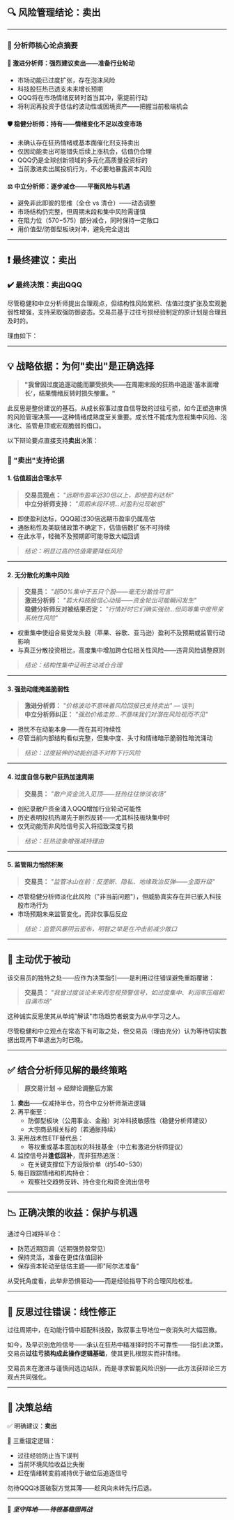 ## 🔍 **风险管理结论：卖出**

---

### 📌 分析师核心论点摘要

#### 🧨 **激进分析师：强烈建议卖出——准备行业轮动**
- 市场动能已过度扩张，存在泡沫风险
- 科技股狂热已透支未来增长预期
- QQQ将在市场情绪反转时首当其冲，需提前行动
- 将利润再投资于低估的波动性或困境资产——把握当前极端机会

#### 🛡️ **稳健分析师：持有——情绪变化不足以改变市场**
- 未确认存在狂热情绪或基本面催化剂支持卖出
- 仅因动能卖出可能错失后续上涨机会，估值仍合理
- QQQ仍是全球创新领域的多元化高质量投资标的
- 当前激进卖出属投机行为，不必要地暴露资本风险

#### ⚖️ **中立分析师：逐步减仓——平衡风险与机遇**
- 避免非此即彼的思维（全仓 vs 清仓）——动态调整
- 市场结构仍完整，但周期末段和集中风险需谨慎
- 在阻力位（$570-$575）部分减仓，同时保持一定敞口
- 用价值型/防御型板块对冲，避免完全退出

---

## ❗ 最终建议：**卖出**

### ✔️ 最终决策：**卖出QQQ**

尽管稳健和中立分析师提出合理观点，但结构性风险累积、估值过度扩张及宏观脆弱性增强，支持采取强防御姿态。交易员基于过往亏损经验制定的原计划是合理且及时的。

理由如下：

---

## 💡 战略依据：为何"卖出"是正确选择

> **"我曾因过度追逐动能而蒙受损失——在周期末段的狂热中追逐‘基本面增长’，结果情绪反转时损失惨重。"**

此反思是整份建议的基石。从成长叙事过度自信导致的过往亏损，如今正塑造审慎的风险管理决策——这种情绪成熟度至关重要。成长性不能成为忽视集中风险、泡沫化、监管悬顶或宏观脆弱的借口。

以下辩论要点直接支持**卖出**决策：

### 🧠 "卖出"支持论据

#### 1. **估值超出合理水平**
> **交易员观点：** *"远期市盈率近30倍以上，即使盈利达标"*  
> **中立分析师支持：** *"周期末段环境...对盈利兑现敏感"*
- 即使盈利达标，QQQ超过30倍远期市盈率仍属高估
- 通胀粘性及美联储政策不确定下，估值倍数扩张不可持续
- 在此水平，轻微不及预期即可能导致大幅回调

> *结论：明显过高的估值需要降低风险*

---

#### 2. **无分散化的集中风险**
> **交易员：** *"超50%集中于五只个股——毫无分散性可言"*  
> **激进分析师：** *"若大科技股信心动摇——资金轮出可能瞬间发生"*  
> **稳健分析师反对被结果否定：** *"行情好时它们确实强劲...但同等集中度带来系统性风险"*
- 权重集中使组合易受龙头股（苹果、谷歌、亚马逊）盈利不及预期或监管行动影响
- 与真正分散投资相比，高度集中增加跨仓位相关性风险——违背风险调整原则

> *结论：结构性集中证明主动减仓合理*

---

#### 3. **强劲动能掩盖脆弱性**
> **激进分析师：** *"价格波动不意味着风险回报已支持卖出"* — 误判  
> **中立分析师纠正：** *"强劲价格走势...不意味我们对潜在风险视而不见"*
- 担忧不在动能本身——而在其可持续性
- 尽管当前内部结构看似完整，但集中度、头寸和情绪暗示脆弱性暗流涌动

> *结论：过度延伸的动能创造不对称下行风险*

---

#### 4. **过度自信与散户狂热加速周期**
> **交易员：** *"散户资金流入见顶——狂热往往惨淡收场"*
- 创纪录散户资金涌入QQQ增加行业轮动可能性
- 历史表明投机热潮先于剧烈反转——尤其科技板块集中时
- 仅凭动能而非风险信号买入将招致深度亏损

> *结论：狂热迹象增强减持理由*

---

#### 5. **监管阻力悄然积聚**
> **交易员：** *"监管冰山在前：反垄断、隐私、地缘政治反弹——全面升级"*
- 尽管稳健分析师淡化此风险（"非当前问题"），但威胁真实存在并已嵌入科技股市场行为
- 市场预期未来监管变化，而非仅事后反应

> *结论：监管风暴阴云密布，明智之举是在冲击前减少敞口*

---

## 🔁 主动优于被动

该交易员的独特之处——应作为决策指引——是利用过往错误避免重蹈覆辙：

> **交易员：** *"我曾过度谈论未来而忽视预警信号，如过度集中、利润率压缩和自满市场"*

这种诚实反思使其从单纯"解读"市场趋势者蜕变为从中学习之人。

尽管稳健和中立观点在常态下有可取之处，但交易员（理由充分）认为等待切实数据出现再下单退出为时已晚。

---

## ✅ 结合分析师见解的最终策略

> **原交易计划 → 经辩论调整后方案**

1. **卖出**——仅减持半仓，符合中立分析师渐进逻辑
2. 再平衡至：
   - 防御型板块（公用事业、金融）对冲科技敏感性（稳健分析师建议）
   - 大宗商品相关标的（若通胀持续）
3. 采用战术性ETF替代品：
   - 等权重或基本面加权的科技基金（中立和激进分析师提议）
4. 监控信号并**逢低回补**，而非狂热追涨：
   - 在关键支撑位下方设限价单（约$540-$530）
5. 每日跟踪情绪和机构持仓：
   - 观察社交趋势反转、持仓变化和资金流出信号

---

## 📉 正确决策的收益：保护与机遇

通过今日减持半仓：
- 防范近期回调（近期强势股常见）
- 保持灵活，准备在更佳估值回补
- 保存资本轮动至低估主题——即"阿尔法准备"

从受托角度看，此举非恐惧驱动——而是经验指导下的合理风险校准。

---

## 🔁 反思过往错误：线性修正

过往周期中，在动能行情中超配科技股，致叙事主导地位一夜消失时大幅回撤。

如今，及早识别危险信号——承认在狂热中精准择时的不可靠性——指引此决策。交易员**过往亏损构成此操作逻辑基础**，使其更扎根现实而非情绪。

交易员未在激进与谨慎间选边站队，而是寻求智能风险识别——此方法获辩论三方观点共同强化。

---

## 🧭 决策总结

✅ 明确建议：**卖出**

📧 三重锚定逻辑：
- 过往经验防止当下误判
- 当前环境风险收益比失衡
- 赶在情绪转变前减持优于破位后追逐信号

勿待QQQ冰面破裂方觉其薄——趁风向未转先行后退。

--- 

🫡 ***坚守阵地——待根基稳固再战***
